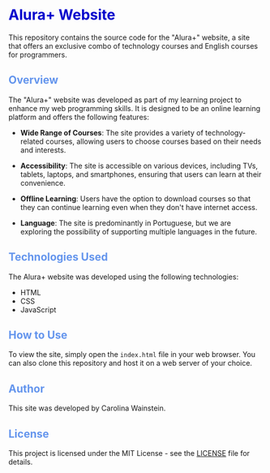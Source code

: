 # <span style="color: MediumBlue;">Alura+ Website</span>

This repository contains the source code for the "Alura+" website, a site that offers an exclusive combo of technology courses and English courses for programmers.


## <span style="color:CornflowerBlue;">Overview</span>

The "Alura+" website was developed as part of my learning project to enhance my web programming skills. It is designed to be an online learning platform and offers the following features:

- **Wide Range of Courses**: The site provides a variety of technology-related courses, allowing users to choose courses based on their needs and interests.

- **Accessibility**: The site is accessible on various devices, including TVs, tablets, laptops, and smartphones, ensuring that users can learn at their convenience.

- **Offline Learning**: Users have the option to download courses so that they can continue learning even when they don't have internet access.

- **Language**: The site is predominantly in Portuguese, but we are exploring the possibility of supporting multiple languages in the future.



## <span style="color:CornflowerBlue;">Technologies Used</span>

The Alura+ website was developed using the following technologies:

- HTML
- CSS
- JavaScript


## <span style="color:CornflowerBlue;">How to Use</span>

To view the site, simply open the `index.html` file in your web browser. You can also clone this repository and host it on a web server of your choice.


## <span style="color:CornflowerBlue;">Author</span>

This site was developed by Carolina Wainstein.


## <span style="color:CornflowerBlue;">License</span>

This project is licensed under the MIT License - see the [LICENSE](LICENSE) file for details.

